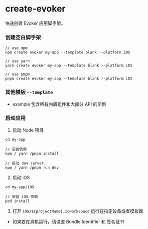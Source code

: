 # create-evoker

快速创建 Evoker 应用脚手架。

### 创建空白脚手架

```
// use npm 
npm create evoker my-app --template blank --platform iOS

// use yarn
yarn create evoker my-app --template blank --platform iOS

// use pnpm
pnpm create evoker my-app --template blank --platform iOS
```

### 其他模板 `--template`

* example 包含所有内置组件和大部分 API 的示例

### 启动应用

1. 启动 Node 项目
```
cd my-app

// 安装依赖
npm / yarn /pnpm install

// 启动 dev server
npm / yarn /pnpm run dev
```

2. 启动 iOS
```
cd my-app/iOS

// 安装 iOS 依赖
pod install
```

3. 打开 `iOS/${projectName}.xcworkspace` 运行在指定设备或者模拟器

* 如果要在真机运行，请设置 Bundle Identifier 和 签名证书